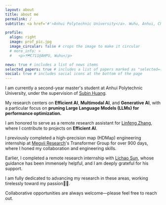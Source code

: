 ```yaml
---
layout: about
title: about me
permalink: /
subtitle: <a href='#'>Anhui Polytechnic University</a>. Wuhu, Anhui, China. jorji.chen AT gmail DOT com.

profile:
  align: right
  image: prof_pic.jpg
  image_circular: false # crops the image to make it circular
  # more_info: >
  #   <p>🗺️C711@AHPU, Wuhu</p>

news: true # includes a list of news items
selected_papers: true # includes a list of papers marked as "selected={true}"
social: true # includes social icons at the bottom of the page
---
```


I am currently a second-year master's student at Anhui Polytechnic University, under the supervision of <a href="#">Subin Huang</a>.

My research centers on **Efficient AI**, **Multimodal AI**, and **Generative AI**, with a particular focus on **pruning Large Language Models (LLMs) for performance optimization.**

I am honored to serve as a remote research assistant for <a href="https://scholar.google.com/citations?user=AK9VF30AAAAJ&hl">Linfeng Zhang</a>, where I contribute to projects on **Efficient AI**.

I previously completed a high-precision map (HDMap) engineering internship at <a href="https://en.megvii.com/megvii_research">Megvii Research</a>'s Transformer Group for over 900 days, where I honed my collaboration and engineering skills.

Earlier, I completed a remote research internship with <a href="https://lichao-sun.github.io/">Lichao Sun</a>, whose guidance has been immensely helpful, and I am deeply grateful for his support.

I am fully dedicated to advancing my research in these areas, working tirelessly toward my passion🏃‍♂️.

Collaborative opportunities are always welcome—please feel free to reach out.
